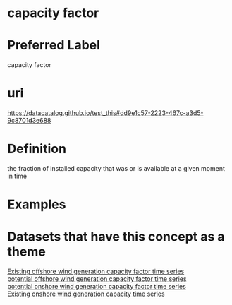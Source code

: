 
capacity factor
===============

# Preferred Label
  
capacity factor
# uri
  
https://datacatalog.github.io/test_this#dd9e1c57-2223-467c-a3d5-9c8701d3e688
# Definition
  
the fraction of installed capacity that was or is available at a given moment in time
# Examples

# Datasets that have this concept as a theme
  
[Existing offshore wind generation capacity factor time series ](4241ad70-d5a3-4278-8ca2-15334dccf741.md)  
[potential offshore wind generation capacity factor time series](5b8b1db7-186c-4fab-9584-a87478e41c97.md)  
[potential onshore wind generation capacity factor time series](e857840a-8b0a-491d-9e0b-b6789e28aea6.md)  
[Existing onshore wind generation capacity  time series ](f183c997-9f56-450b-88cc-86ac1eebc93a.md)